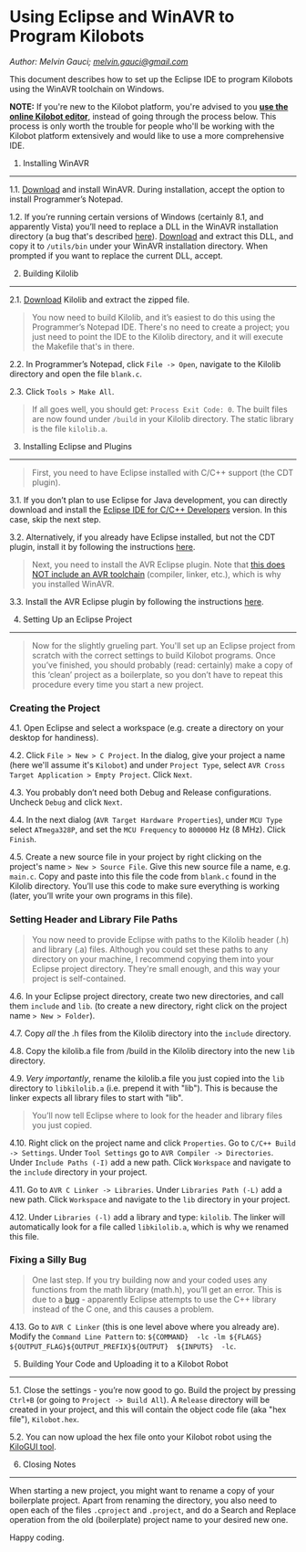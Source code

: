 Using Eclipse and WinAVR to Program Kilobots
============================================
*Author: Melvin Gauci; melvin.gauci@gmail.com*

This document describes how to set up the Eclipse IDE to program Kilobots using the WinAVR toolchain on Windows.

**NOTE:** If you're new to the Kilobot platform, you're advised to you **[use the online Kilobot editor](https://www.kilobotics.com/editor)**, instead of going through the process below. This process is only worth the trouble for people who'll be working with the Kilobot platform extensively and would like to use a more comprehensive IDE.

1. Installing WinAVR
--------------------

1.1. [Download](http://winavr.sourceforge.net/) and install WinAVR. During installation, accept the option to install Programmer’s Notepad.

1.2. If you’re running certain versions of Windows (certainly 8.1, and apparently Vista) you’ll need to replace a DLL in the WinAVR installation directory (a bug that's described [here](http://www.avrfreaks.net/forum/windows-81-compilation-error)). [Download](http://www.madwizard.org/download/electronics/msys-1.0-vista64.zip) and extract this DLL, and copy it to `/utils/bin` under your WinAVR installation directory. When prompted if you want to replace the current DLL, accept.

2. Building Kilolib
-------------------

2.1. [Download](https://github.com/acornejo/kilolib) Kilolib and extract the zipped file.

> You now need to build Kilolib, and it’s easiest to do this using the Programmer’s Notepad IDE. There's no need to create a project; you just need to point the IDE to the Kilolib directory, and it will execute the Makefile that's in there.

2.2. In Programmer’s Notepad, click `File -> Open`, navigate to the Kilolib directory and open the file `blank.c`. 

2.3. Click `Tools > Make All`.

> If all goes well, you should get: `Process Exit Code: 0`. The built files are now found under `/build` in your Kilolib directory. The static library is the file `kilolib.a`.

3. Installing Eclipse and Plugins
---------------------------------
> First, you need to have Eclipse installed with C/C++ support (the CDT plugin).

3.1. If you don’t plan to use Eclipse for Java development, you can directly download and install the [Eclipse IDE for C/C++ Developers](http://eclipse.org/downloads/packages/eclipse-ide-cc-developers/lunasr2) version. In this case, skip the next step.

3.2. Alternatively, if you already have Eclipse installed, but not the CDT plugin, install it by following the instructions [here](http://eclipse.org/cdt/downloads.php).

> Next, you need to install the AVR Eclipse plugin. Note that [this does NOT include an AVR toolchain](http://avr-eclipse.sourceforge.net/wiki/index.php/The_AVR_GCC_Toolchain) (compiler, linker, etc.), which is why you installed WinAVR.

3.3. Install the AVR Eclipse plugin by following the instructions [here](http://avr-eclipse.sourceforge.net/wiki/index.php/Plugin_Download).
 
4. Setting Up an Eclipse Project
--------------------------------
> Now for the slightly grueling part. You'll set up an Eclipse project from scratch with the correct settings to build Kilobot programs. Once you’ve finished, you should probably (read: certainly) make a copy of this ‘clean’ project as a boilerplate, so you don’t have to repeat this procedure every time you start a new project.

### Creating the Project

4.1. Open Eclipse and select a workspace (e.g. create a directory on your desktop for handiness).

4.2. Click `File > New > C Project`. In the dialog, give your project a name (here we'll assume it's `Kilobot`) and under `Project Type`, select `AVR Cross Target Application > Empty Project`. Click `Next`.

4.3. You probably don’t need both Debug and Release configurations. Uncheck `Debug` and click `Next`.

4.4. In the next dialog (`AVR Target Hardware Properties`), under `MCU Type` select `ATmega328P`, and set the `MCU Frequency` to `8000000` Hz (8 MHz). Click `Finish`.

4.5. Create a new source file in your project by right clicking on the project's name `> New > Source File`. Give this new source file a name, e.g. `main.c`. Copy and paste into this file the code from `blank.c` found in the Kilolib directory. You’ll use this code to make sure everything is working (later, you’ll write your own programs in this file).

### Setting Header and Library File Paths

> You now need to provide Eclipse with paths to the Kilolib header (.h) and library (.a) files. Although you could set these paths to any directory on your machine, I recommend copying them into your Eclipse project directory. They're small enough, and this way your project is self-contained.

4.6. In your Eclipse project directory, create two new directories, and call them `include` and `lib`. (to create a new directory, right click on the project name `> New > Folder`). 

4.7. Copy *all* the .h files from the Kilolib directory into the `include` directory. 

4.8. Copy the kilolib.a file from /build in the Kilolib directory into the new `lib` directory. 

4.9. *Very importantly*, rename the kilolib.a file you just copied into the `lib` directory to `libkilolib.a` (i.e. prepend it with "lib"). This is because the linker expects all library files to start with "lib".

> You’ll now tell Eclipse where to look for the header and library files you just copied.

4.10. Right click on the project name and click `Properties`.  Go to `C/C++ Build -> Settings`. Under `Tool Settings` go to `AVR Compiler -> Directories`. Under `Include Paths (-I)` add a new path. Click `Workspace` and navigate to the `include` directory in your project.

4.11. Go to `AVR C Linker -> Libraries`. Under `Libraries Path (-L)` add a new path. Click `Workspace` and navigate to the `lib` directory in your project.

4.12. Under `Libraries (-l)` add a library and type: `kilolib`. The linker will automatically look for a file called `libkilolib.a`, which is why we renamed this file.

### Fixing a Silly Bug

> One last step. If you try building now and your coded uses any functions from the math library (math.h), you’ll get an error. This is due to a [bug](http://forum.arduino.cc/index.php?topic=40215.0) - apparently Eclipse attempts to use the C++ library instead of the C one, and this causes a problem.

4.13. Go to `AVR C Linker` (this is one level above where you already are). Modify the `Command Line Pattern` to:
`${COMMAND}  -lc -lm ${FLAGS} ${OUTPUT_FLAG}${OUTPUT_PREFIX}${OUTPUT}  ${INPUTS}  -lc`.

5. Building Your Code and Uploading it to a Kilobot Robot
---------------------------------------------------------

5.1. Close the settings - you’re now good to go. Build the project by pressing `Ctrl+B` (or going to `Project -> Build All`). A `Release` directory will be created in your project, and this will contain the object code file (aka "hex file"), `Kilobot.hex`.

5.2. You can now upload the hex file onto your Kilobot robot using the [KiloGUI tool](https://github.com/acornejo/kilogui).

6. Closing Notes
----------------
When starting a new project, you might want to rename a copy of your boilerplate project. Apart from renaming the directory, you also need to open each of the files `.cproject` and `.project`, and do a Search and Replace operation from the old (boilerplate) project name to your desired new one.

Happy coding.
